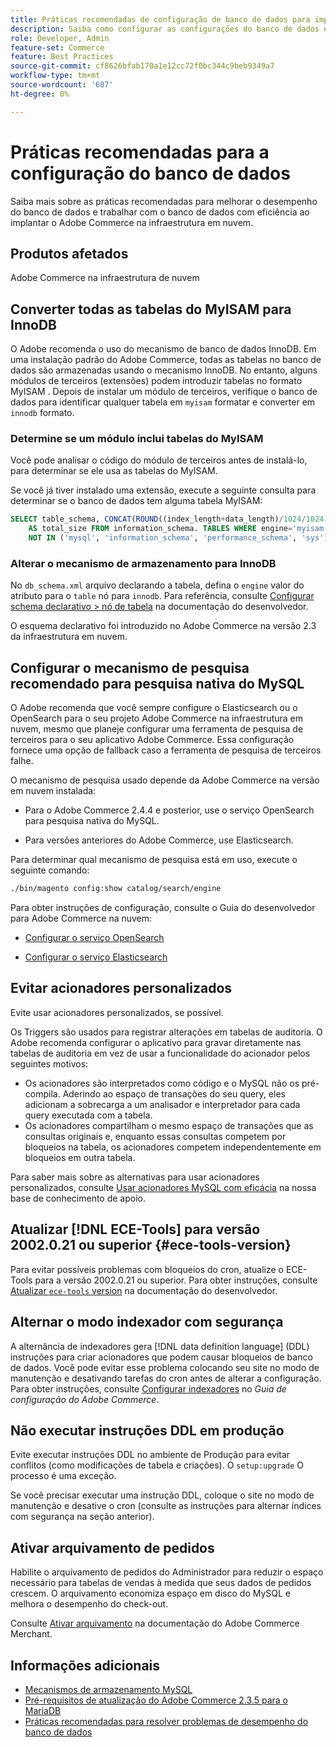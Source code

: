 ```yaml
---
title: Práticas recomendadas de configuração de banco de dados para implantações em nuvem
description: Saiba como configurar as configurações do banco de dados e do aplicativo para melhorar o desempenho ao implantar o Adobe Commerce na infraestrutura em nuvem.
role: Developer, Admin
feature-set: Commerce
feature: Best Practices
source-git-commit: cf8626bfab170a1e12cc72f0bc344c9beb9349a7
workflow-type: tm+mt
source-wordcount: '687'
ht-degree: 0%

---
```


# Práticas recomendadas para a configuração do banco de dados

Saiba mais sobre as práticas recomendadas para melhorar o desempenho do banco de dados e trabalhar com o banco de dados com eficiência ao implantar o Adobe Commerce na infraestrutura em nuvem.

## Produtos afetados

Adobe Commerce na infraestrutura de nuvem

## Converter todas as tabelas do MyISAM para InnoDB

O Adobe recomenda o uso do mecanismo de banco de dados InnoDB. Em uma instalação padrão do Adobe Commerce, todas as tabelas no banco de dados são armazenadas usando o mecanismo InnoDB. No entanto, alguns módulos de terceiros (extensões) podem introduzir tabelas no formato MyISAM . Depois de instalar um módulo de terceiros, verifique o banco de dados para identificar qualquer tabela em `myisam` formatar e converter em `innodb` formato.

### Determine se um módulo inclui tabelas do MyISAM

Você pode analisar o código do módulo de terceiros antes de instalá-lo, para determinar se ele usa as tabelas do MyISAM.

Se você já tiver instalado uma extensão, execute a seguinte consulta para determinar se o banco de dados tem alguma tabela MyISAM:

```sql
SELECT table_schema, CONCAT(ROUND((index_length+data_length)/1024/1024),'MB')
    AS total_size FROM information_schema. TABLES WHERE engine='myisam' AND table_schema
    NOT IN ('mysql', 'information_schema', 'performance_schema', 'sys');
```

### Alterar o mecanismo de armazenamento para InnoDB

No `db_schema.xml` arquivo declarando a tabela, defina o `engine` valor do atributo para o `table` nó para `innodb`. Para referência, consulte [Configurar schema declarativo > nó de tabela](https://developer.adobe.com/commerce/php/development/components/declarative-schema/configuration/) na documentação do desenvolvedor.

O esquema declarativo foi introduzido no Adobe Commerce na versão 2.3 da infraestrutura em nuvem.

## Configurar o mecanismo de pesquisa recomendado para pesquisa nativa do MySQL

O Adobe recomenda que você sempre configure o Elasticsearch ou o OpenSearch para o seu projeto Adobe Commerce na infraestrutura em nuvem, mesmo que planeje configurar uma ferramenta de pesquisa de terceiros para o seu aplicativo Adobe Commerce. Essa configuração fornece uma opção de fallback caso a ferramenta de pesquisa de terceiros falhe.

O mecanismo de pesquisa usado depende da Adobe Commerce na versão em nuvem instalada:

- Para o Adobe Commerce 2.4.4 e posterior, use o serviço OpenSearch para pesquisa nativa do MySQL.

- Para versões anteriores do Adobe Commerce, use Elasticsearch.

Para determinar qual mecanismo de pesquisa está em uso, execute o seguinte comando:

```bash
./bin/magento config:show catalog/search/engine
```

Para obter instruções de configuração, consulte o Guia do desenvolvedor para Adobe Commerce na nuvem:

- [Configurar o serviço OpenSearch](https://devdocs.magento.com/cloud/project/services-opensearch.html)

- [Configurar o serviço Elasticsearch](https://devdocs.magento.com/cloud/project/services-elastic.html)

## Evitar acionadores personalizados

Evite usar acionadores personalizados, se possível.

Os Triggers são usados para registrar alterações em tabelas de auditoria. O Adobe recomenda configurar o aplicativo para gravar diretamente nas tabelas de auditoria em vez de usar a funcionalidade do acionador pelos seguintes motivos:

- Os acionadores são interpretados como código e o MySQL não os pré-compila. Aderindo ao espaço de transações do seu query, eles adicionam a sobrecarga a um analisador e interpretador para cada query executada com a tabela.
- Os acionadores compartilham o mesmo espaço de transações que as consultas originais e, enquanto essas consultas competem por bloqueios na tabela, os acionadores competem independentemente em bloqueios em outra tabela.

Para saber mais sobre as alternativas para usar acionadores personalizados, consulte [Usar acionadores MySQL com eficácia](mysql-triggers-usage.md) na nossa base de conhecimento de apoio.

## Atualizar [!DNL ECE-Tools] para versão 2002.0.21 ou superior {#ece-tools-version}

Para evitar possíveis problemas com bloqueios do cron, atualize o ECE-Tools para a versão 2002.0.21 ou superior. Para obter instruções, consulte [Atualizar `ece-tools` version](https://devdocs.magento.com/cloud/project/ece-tools-update.html) na documentação do desenvolvedor.

## Alternar o modo indexador com segurança

<!--This best practice might belong in the Maintenance phase. Database lock prevention might be consolidated under a single heading-->

A alternância de indexadores gera [!DNL data definition language] (DDL) instruções para criar acionadores que podem causar bloqueios de banco de dados. Você pode evitar esse problema colocando seu site no modo de manutenção e desativando tarefas do cron antes de alterar a configuração.
Para obter instruções, consulte [Configurar indexadores](https://experienceleague.adobe.com/docs/commerce-operations/configuration-guide/cli/manage-indexers.html#configure-indexers-1) no *Guia de configuração do Adobe Commerce*.

## Não executar instruções DDL em produção

Evite executar instruções DDL no ambiente de Produção para evitar conflitos (como modificações de tabela e criações). O `setup:upgrade` O processo é uma exceção.

Se você precisar executar uma instrução DDL, coloque o site no modo de manutenção e desative o cron (consulte as instruções para alternar índices com segurança na seção anterior).

## Ativar arquivamento de pedidos

Habilite o arquivamento de pedidos do Administrador para reduzir o espaço necessário para tabelas de vendas à medida que seus dados de pedidos crescem. O arquivamento economiza espaço em disco do MySQL e melhora o desempenho do check-out.

Consulte [Ativar arquivamento](https://experienceleague.adobe.com/docs/commerce-admin/stores-sales/order-management/orders/order-archive.html) na documentação do Adobe Commerce Merchant.

## Informações adicionais

- [Mecanismos de armazenamento MySQL](https://dev.mysql.com/doc/refman/8.0/en/storage-engines.html)
- [Pré-requisitos de atualização do Adobe Commerce 2.3.5 para o MariaDB](../maintenance/commerce-235-upgrade-prerequisites-mariadb.md)
- [Práticas recomendadas para resolver problemas de desempenho do banco de dados](../maintenance/resolve-database-performance-issues.md)
